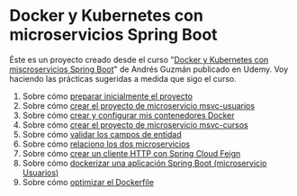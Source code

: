 # Docker y Kubernetes con microservicios Spring Boot

Éste es un proyecto creado desde el curso "[Docker y Kubernetes con miscroservicios Spring Boot](https://www.udemy.com/course/guia-completa-de-docker-kubernetes-con-spring-boot/)" de Andrés Guzmán publicado en Udemy. 
Voy haciendo las prácticas sugeridas a medida que sigo el curso. 

1. Sobre cómo [preparar inicialmente el proyecto](01_starting_project.md)
2. Sobre cómo [crear el proyecto de microservicio msvc-usuarios](02_msvc-usuarios.md)
3. Sobre cómo [crear y configurar mis contenedores Docker](03_docker.md)
4. Sobre cómo [crear el proyecto de microservicio msvc-cursos](04_msvc-cursos.md)
5. Sobre cómo [validar los campos de entidad](05_validation.md)
6. Sobre cómo [relaciono los dos microservicios](06_relacionar_los_microservicios.md)
7. Sobre cómo [crear un cliente HTTP con Spring Cloud Feign](07_cliente_http_SpringCloudFeign.md)
8. Sobre cómo [dockerizar una aplicación Spring Boot (microservicio Usuarios)](08_Dockerizando_un_microservicio.md)
9. Sobre cómo [optimizar el Dockerfile](09_optimizar_el_Dockerfile.md)
